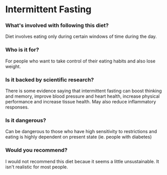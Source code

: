 # Intermittent Fasting
### What's involved with following this diet? 
Diet involves eating only during certain windows of time during the day. 
### Who is it for? 
For people who want to take control of their eating habits and also lose weight. 
### Is it backed by scientific research? 
There is some evidence saying that intermittent fasting can boost thinking and memory, improve blood pressure and heart health, increase physical performance and increase tissue health. May also reduce inflammatory responses. 
### Is it dangerous? 
Can be dangerous to those who have high sensitivity to restrictions and eating is highly dependent on present state (ie. people with diabetes)
### Would you recommend? 
I would not recommend this diet becaue it seems a little unsustainable. It isn't realistic for most people. 